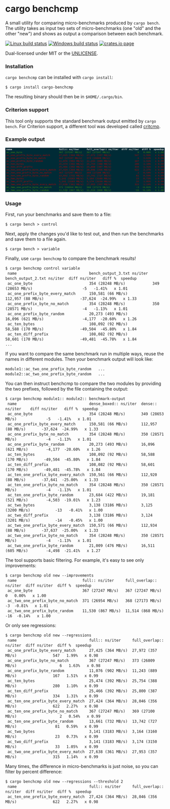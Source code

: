 cargo benchcmp
==============
A small utility for comparing micro-benchmarks produced by `cargo bench`. The
utility takes as input two sets of micro-benchmarks (one "old" and the other
"new") and shows as output a comparison between each benchmark.

[![Linux build status](https://api.travis-ci.org/BurntSushi/cargo-benchcmp.svg)](https://travis-ci.org/BurntSushi/cargo-benchcmp)
[![Windows build status](https://ci.appveyor.com/api/projects/status/github/BurntSushi/cargo-benchcmp?svg=true)](https://ci.appveyor.com/project/BurntSushi/cargo-benchcmp)
[![crates.io page](http://meritbadge.herokuapp.com/cargo-benchcmp)](https://crates.io/crates/cargo-benchcmp)

Dual-licensed under MIT or the [UNLICENSE](http://unlicense.org).

### Installation

`cargo benchcmp` can be installed with `cargo install`:

```
$ cargo install cargo-benchcmp
```

The resulting binary should then be in `$HOME/.cargo/bin`.

### Criterion support

This tool only supports the standard benchmark output emitted by `cargo bench`.
For Criterion support, a different tool was developed called
[critcmp](https://github.com/BurntSushi/critcmp).

### Example output

![Coloured example output on aho-corasick benchmarks](coloured_output_example.png)

### Usage

First, run your benchmarks and save them to a file:

```
$ cargo bench > control
```

Next, apply the changes you'd like to test out, and then run the benchmarks and
save them to a file again.

```
$ cargo bench > variable
```

Finally, use `cargo benchcmp` to compare the benchmark results!

```
$ cargo benchcmp control variable
 name                                bench_output_3.txt ns/iter  bench_output_2.txt ns/iter  diff ns/iter   diff %  speedup
 ac_one_byte                         354 (28248 MB/s)            349 (28653 MB/s)                      -5   -1.41%   x 1.01
 ac_one_prefix_byte_every_match      150,581 (66 MB/s)           112,957 (88 MB/s)                -37,624  -24.99%   x 1.33
 ac_one_prefix_byte_no_match         354 (28248 MB/s)            350 (28571 MB/s)                      -4   -1.13%   x 1.01
 ac_one_prefix_byte_random           20,273 (493 MB/s)           16,096 (621 MB/s)                 -4,177  -20.60%   x 1.26
 ac_ten_bytes                        108,092 (92 MB/s)           58,588 (170 MB/s)                -49,504  -45.80%   x 1.84
 ac_ten_diff_prefix                  108,082 (92 MB/s)           58,601 (170 MB/s)                -49,481  -45.78%   x 1.84
...
```

If you want to compare the same benchmark run in multiple ways, reuse the names
in different modules. Then your benchmark output will look like:

```
module1::ac_two_one_prefix_byte_random   ...
module2::ac_two_one_prefix_byte_random   ...
```

You can then instruct benchcmp to compare the two modules by providing the two
prefixes, followed by the file containing the output:

```
$ cargo benchcmp module1:: module2:: benchmark-output
 name                                dense_boxed:: ns/iter  dense:: ns/iter    diff ns/iter   diff %  speedup
 ac_one_byte                         354 (28248 MB/s)       349 (28653 MB/s)             -5   -1.41%   x 1.01
 ac_one_prefix_byte_every_match      150,581 (66 MB/s)      112,957 (88 MB/s)       -37,624  -24.99%   x 1.33
 ac_one_prefix_byte_no_match         354 (28248 MB/s)       350 (28571 MB/s)             -4   -1.13%   x 1.01
 ac_one_prefix_byte_random           20,273 (493 MB/s)      16,096 (621 MB/s)        -4,177  -20.60%   x 1.26
 ac_ten_bytes                        108,092 (92 MB/s)      58,588 (170 MB/s)       -49,504  -45.80%   x 1.84
 ac_ten_diff_prefix                  108,082 (92 MB/s)      58,601 (170 MB/s)       -49,481  -45.78%   x 1.84
 ac_ten_one_prefix_byte_every_match  150,561 (66 MB/s)      112,920 (88 MB/s)       -37,641  -25.00%   x 1.33
 ac_ten_one_prefix_byte_no_match     354 (28248 MB/s)       350 (28571 MB/s)             -4   -1.13%   x 1.01
 ac_ten_one_prefix_byte_random       23,684 (422 MB/s)      19,181 (521 MB/s)        -4,503  -19.01%   x 1.23
 ac_two_bytes                        3,138 (3186 MB/s)      3,125 (3200 MB/s)           -13   -0.41%   x 1.00
 ac_two_diff_prefix                  3,138 (3186 MB/s)      3,124 (3201 MB/s)           -14   -0.45%   x 1.00
 ac_two_one_prefix_byte_every_match  150,571 (66 MB/s)      112,934 (88 MB/s)       -37,637  -25.00%   x 1.33
 ac_two_one_prefix_byte_no_match     354 (28248 MB/s)       350 (28571 MB/s)             -4   -1.13%   x 1.01
 ac_two_one_prefix_byte_random       21,009 (476 MB/s)      16,511 (605 MB/s)        -4,498  -21.41%   x 1.27
```

The tool supports basic filtering. For example, it's easy to see only
improvements:

```
$ cargo benchcmp old new --improvements
 name                             full:: ns/iter     full_overlap:: ns/iter  diff ns/iter  diff %  speedup
 ac_one_byte                      367 (27247 MB/s)   367 (27247 MB/s)                   0   0.00%   x 1.00
 ac_two_one_prefix_byte_no_match  371 (26954 MB/s)   368 (27173 MB/s)                  -3  -0.81%   x 1.01
 ac_two_one_prefix_byte_random    11,530 (867 MB/s)  11,514 (868 MB/s)                -16  -0.14%   x 1.00
```

Or only see regressions:

```
$ cargo benchcmp old new --regressions
 name                                full:: ns/iter     full_overlap:: ns/iter  diff ns/iter  diff %  speedup
 ac_one_prefix_byte_every_match      27,425 (364 MB/s)  27,972 (357 MB/s)                547   1.99%   x 0.98
 ac_one_prefix_byte_no_match         367 (27247 MB/s)   373 (26809 MB/s)                   6   1.63%   x 0.98
 ac_one_prefix_byte_random           11,076 (902 MB/s)  11,243 (889 MB/s)                167   1.51%   x 0.99
 ac_ten_bytes                        25,474 (392 MB/s)  25,754 (388 MB/s)                280   1.10%   x 0.99
 ac_ten_diff_prefix                  25,466 (392 MB/s)  25,800 (387 MB/s)                334   1.31%   x 0.99
 ac_ten_one_prefix_byte_every_match  27,424 (364 MB/s)  28,046 (356 MB/s)                622   2.27%   x 0.98
 ac_ten_one_prefix_byte_no_match     367 (27247 MB/s)   369 (27100 MB/s)                   2   0.54%   x 0.99
 ac_ten_one_prefix_byte_random       13,661 (732 MB/s)  13,742 (727 MB/s)                 81   0.59%   x 0.99
 ac_two_bytes                        3,141 (3183 MB/s)  3,164 (3160 MB/s)                 23   0.73%   x 0.99
 ac_two_diff_prefix                  3,141 (3183 MB/s)  3,174 (3150 MB/s)                 33   1.05%   x 0.99
 ac_two_one_prefix_byte_every_match  27,638 (361 MB/s)  27,953 (357 MB/s)                315   1.14%   x 0.99

```

Many times, the difference in micro-benchmarks is just noise, so you can filter
by percent difference:

```
$ cargo benchcmp old new --regressions --threshold 2
 name                                full:: ns/iter     full_overlap:: ns/iter  diff ns/iter  diff %  speedup
 ac_ten_one_prefix_byte_every_match  27,424 (364 MB/s)  28,046 (356 MB/s)                622   2.27%   x 0.98
```
